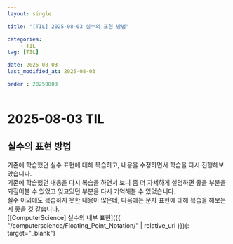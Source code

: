 ```yaml
---
layout: single

title: "[TIL] 2025-08-03 실수의 표현 방법"

categories:
    - TIL
tag: [TIL]

date: 2025-08-03
last_modified_at: 2025-08-03

order : 20250803
---
```


# 2025-08-03 TIL

## 실수의 표현 방법

기존에 학습했던 실수 표현에 대해 복습하고, 내용을 수정하면서 학습을 다시 진행해보았습니다.  
기존에 학습했던 내용을 다시 복습을 하면서 보니 좀 더 자세하게 설명하면 좋을 부분을 되짚어볼 수 있었고 잊고있던 부분을 다시 기억해볼 수 있었습니다.  
실수 이외에도 복습하지 못한 내용이 많은데, 다음에는 문자 표현에 대해 복습을 해보는게 좋을 것 같습니다.  
[[ComputerScience] 실수의 내부 표현]({{ "/computerscience/Floating_Point_Notation/" | relative_url }}){: target="_blank"}